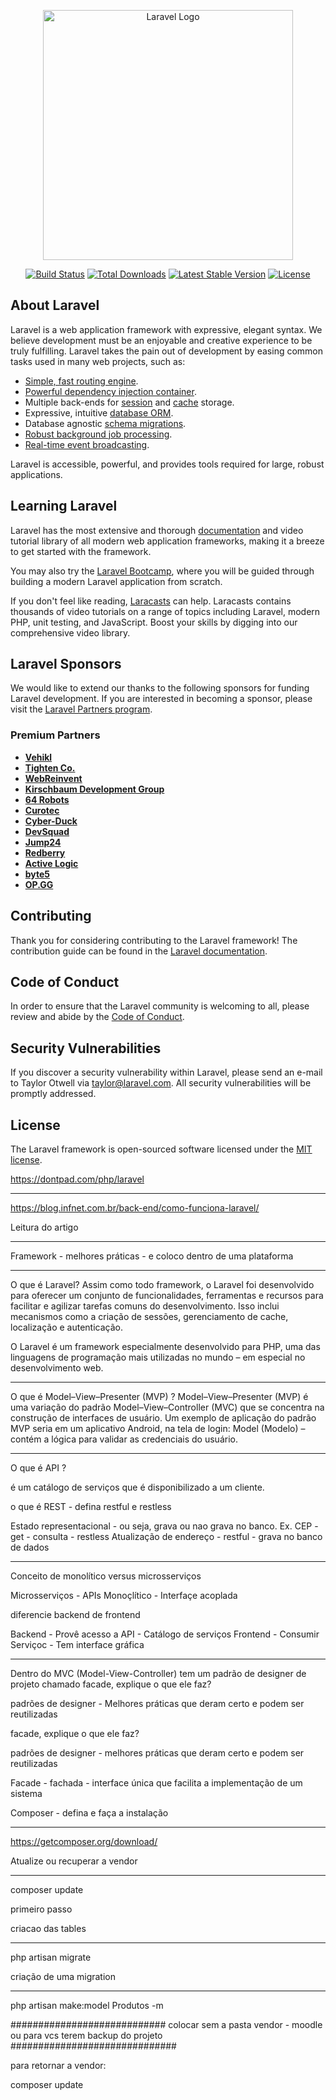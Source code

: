 <p align="center"><a href="https://laravel.com" target="_blank"><img src="https://raw.githubusercontent.com/laravel/art/master/logo-lockup/5%20SVG/2%20CMYK/1%20Full%20Color/laravel-logolockup-cmyk-red.svg" width="400" alt="Laravel Logo"></a></p>

<p align="center">
<a href="https://github.com/laravel/framework/actions"><img src="https://github.com/laravel/framework/workflows/tests/badge.svg" alt="Build Status"></a>
<a href="https://packagist.org/packages/laravel/framework"><img src="https://img.shields.io/packagist/dt/laravel/framework" alt="Total Downloads"></a>
<a href="https://packagist.org/packages/laravel/framework"><img src="https://img.shields.io/packagist/v/laravel/framework" alt="Latest Stable Version"></a>
<a href="https://packagist.org/packages/laravel/framework"><img src="https://img.shields.io/packagist/l/laravel/framework" alt="License"></a>
</p>

## About Laravel

Laravel is a web application framework with expressive, elegant syntax. We believe development must be an enjoyable and creative experience to be truly fulfilling. Laravel takes the pain out of development by easing common tasks used in many web projects, such as:

- [Simple, fast routing engine](https://laravel.com/docs/routing).
- [Powerful dependency injection container](https://laravel.com/docs/container).
- Multiple back-ends for [session](https://laravel.com/docs/session) and [cache](https://laravel.com/docs/cache) storage.
- Expressive, intuitive [database ORM](https://laravel.com/docs/eloquent).
- Database agnostic [schema migrations](https://laravel.com/docs/migrations).
- [Robust background job processing](https://laravel.com/docs/queues).
- [Real-time event broadcasting](https://laravel.com/docs/broadcasting).

Laravel is accessible, powerful, and provides tools required for large, robust applications.

## Learning Laravel

Laravel has the most extensive and thorough [documentation](https://laravel.com/docs) and video tutorial library of all modern web application frameworks, making it a breeze to get started with the framework.

You may also try the [Laravel Bootcamp](https://bootcamp.laravel.com), where you will be guided through building a modern Laravel application from scratch.

If you don't feel like reading, [Laracasts](https://laracasts.com) can help. Laracasts contains thousands of video tutorials on a range of topics including Laravel, modern PHP, unit testing, and JavaScript. Boost your skills by digging into our comprehensive video library.

## Laravel Sponsors

We would like to extend our thanks to the following sponsors for funding Laravel development. If you are interested in becoming a sponsor, please visit the [Laravel Partners program](https://partners.laravel.com).

### Premium Partners

- **[Vehikl](https://vehikl.com/)**
- **[Tighten Co.](https://tighten.co)**
- **[WebReinvent](https://webreinvent.com/)**
- **[Kirschbaum Development Group](https://kirschbaumdevelopment.com)**
- **[64 Robots](https://64robots.com)**
- **[Curotec](https://www.curotec.com/services/technologies/laravel/)**
- **[Cyber-Duck](https://cyber-duck.co.uk)**
- **[DevSquad](https://devsquad.com/hire-laravel-developers)**
- **[Jump24](https://jump24.co.uk)**
- **[Redberry](https://redberry.international/laravel/)**
- **[Active Logic](https://activelogic.com)**
- **[byte5](https://byte5.de)**
- **[OP.GG](https://op.gg)**

## Contributing

Thank you for considering contributing to the Laravel framework! The contribution guide can be found in the [Laravel documentation](https://laravel.com/docs/contributions).

## Code of Conduct

In order to ensure that the Laravel community is welcoming to all, please review and abide by the [Code of Conduct](https://laravel.com/docs/contributions#code-of-conduct).

## Security Vulnerabilities

If you discover a security vulnerability within Laravel, please send an e-mail to Taylor Otwell via [taylor@laravel.com](mailto:taylor@laravel.com). All security vulnerabilities will be promptly addressed.

## License

The Laravel framework is open-sourced software licensed under the [MIT license](https://opensource.org/licenses/MIT).




https://dontpad.com/php/laravel

_____________________________________________________

https://blog.infnet.com.br/back-end/como-funciona-laravel/


Leitura do artigo
______________________________________________________

Framework - melhores práticas - e coloco dentro de uma plataforma	

-------------------------------------------------------------------------------------------------------------------------------------------------------------------------------------------------------------------------------------------------------

O que é Laravel?
Assim como todo framework, o Laravel foi desenvolvido para oferecer um conjunto de funcionalidades, ferramentas e recursos para facilitar e agilizar tarefas comuns do desenvolvimento. Isso inclui mecanismos como a criação de sessões, gerenciamento de cache, localização e autenticação.

O Laravel é um framework especialmente desenvolvido para PHP, uma das linguagens de programação mais utilizadas no mundo – em especial no desenvolvimento web.

-------------------------------------------------------------------------------------------------------------------------------------------------------------------------------------------------------------------------------------------------------


O que é Model–View–Presenter (MVP) ?
Model–View–Presenter (MVP) é uma variação do padrão Model–View–Controller (MVC) que se concentra na construção de interfaces de usuário. Um exemplo de aplicação do padrão MVP seria em um aplicativo Android, na tela de login: Model (Modelo) – contém a lógica para validar as credenciais do usuário.

-------------------------------------------------------------------------------------------------------------------------------------------------------------------------------------------------------------------------------------------------------


O que é API ?

é um catálogo de serviços que é disponibilizado a um cliente.

o que é REST - defina restful e restless

Estado representacional - ou seja, grava ou nao grava no banco.
Ex. CEP - get - consulta - restless
Atualização de endereço - restful - grava no banco de dados

-------------------------------------------------------------------------------------------------------------------------------------------------------------------------------------------------------------------------------------------------------

Conceito de monolítico versus microsserviços  

Microsserviços - APIs
Monoçlítico - Interfaçe acoplada

diferencie backend de frontend 



Backend - Provê acesso a API - Catálogo de serviços
Frontend - Consumir Serviçoc - Tem interface gráfica

-------------------------------------------------------------------------------------------------------------------------------------------------------------------------------------------------------------------------------------------------------


Dentro do  MVC (Model-View-Controller) tem um padrão de designer de projeto chamado facade, explique o que ele faz?

padrões de designer - Melhores práticas que deram certo e podem ser reutilizadas

facade, explique o que ele faz?

padrões de designer - melhores práticas que deram certo e podem ser reutilizadas

Facade - fachada - interface única que facilita a implementação de um sistema

 
Composer - defina e faça a instalação 
___________________________________


	
https://getcomposer.org/download/


Atualize ou recuperar a vendor

______________________________________

composer update



primeiro passo 

criacao das tables
***************************************
php artisan migrate

criação de uma migration
***************************************
php artisan make:model Produtos -m




############################
colocar sem a pasta vendor - moodle ou para vcs terem backup do projeto
##############################

para retornar a vendor:

composer update        


